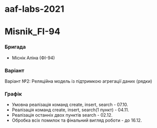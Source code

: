 # aaf-labs-2021
# Misnik_FI-94
  ### Бригада
* Міснік Аліна (ФІ-94)

### Варіант
Варіант №2: Реляційна модель із підтримкою агрегації даних (рядки)

### Графік
* Умовна реалізація команд create, insert, search - 07.10.
* Реалізація команд create, insert, search(1 пункт) - 04.11.
* Реалізація останніх двох пунктів search - 02.12.
* Обробка всіх помилок та фінальний вигляд роботи - до 16.12.